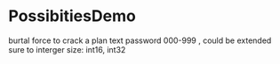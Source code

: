# PossibitiesDemo
burtal force to crack a plan text password 000-999 , could be extended sure to interger size: int16, int32
